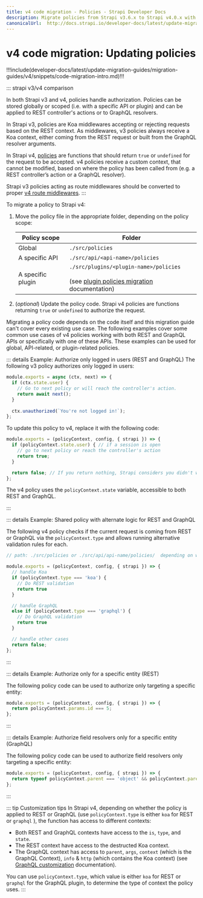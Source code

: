 ```yaml
---
title: v4 code migration - Policies - Strapi Developer Docs
description: Migrate policies from Strapi v3.6.x to Strapi v4.0.x with step-by-step instructions
canonicalUrl:  http://docs.strapi.io/developer-docs/latest/update-migration-guides/migration-guides/v4/code/backend/policies.html
---
```


# v4 code migration: Updating policies

!!!include(developer-docs/latest/update-migration-guides/migration-guides/v4/snippets/code-migration-intro.md)!!!

::: strapi v3/v4 comparison

In both Strapi v3 and v4, policies handle authorization. Policies can be stored globally or scoped (i.e. with a specific API or plugin) and can be applied to REST controller's actions or to GraphQL resolvers.

In Strapi v3, policies are Koa middlewares accepting or rejecting requests based on the REST context. As middlewares, v3 policies always receive a Koa context, either coming from the REST request or built from the GraphQL resolver arguments.

In Strapi v4, [policies](/developer-docs/latest/development/backend-customization/policies.md#policies) are functions that should return `true` or `undefined` for the request to be accepted. v4 policies receive a custom context, that cannot be modified, based on where the policy has been called from (e.g. a REST controller’s action or a GraphQL resolver).

Strapi v3 policies acting as route middlewares should be converted to proper [v4 route middlewares](/developer-docs/latest/update-migration-guides/migration-guides/v4/code/backend/route-middlewares.md).
:::

To migrate a policy to Strapi v4:

1. Move the policy file in the appropriate folder, depending on the policy scope:
  
    | Policy scope      | Folder                                                                                                                                                                                                           |
    | ----------------- | ---------------------------------------------------------------------------------------------------------------------------------------------------------------------------------------------------------------- |
    | Global            | `./src/policies`                                                                                                                                                                                                 |
    | A specific API    | `./src/api/<api-name>/policies`                                                                                                                                                                                  |
    | A specific plugin | `./src/plugins/<plugin-name>/policies`<br/><br/>(see [plugin policies migration](/developer-docs/latest/update-migration-guides/migration-guides/v4/plugin/update-folder-structure.md#moving-policies) documentation) |

2. (_optional_) Update the policy code. Strapi v4 policies are functions returning `true` or `undefined` to authorize the request.


Migrating a policy code depends on the code itself and this migration guide can't cover every existing use case. The following examples cover some common use cases of v4 policies working with both REST and GraphQL APIs or specifically with one of these APIs. These examples can be used for global, API-related, or plugin-related policies.

::: details Example: Authorize only logged in users (REST and GraphQL)
The following v3 policy authorizes only logged in users:
  
  ```jsx
  module.exports = async (ctx, next) => {
    if (ctx.state.user) {
      // Go to next policy or will reach the controller's action.
      return await next();
    }
   
    ctx.unauthorized(`You're not logged in!`);
  };
  ```
  
To update this policy to v4, replace it with the following code:
  
  ```jsx
  module.exports = (policyContext, config, { strapi }) => {
    if (policyContext.state.user) { // if a session is open
      // go to next policy or reach the controller's action
      return true;
    }
  
    return false; // If you return nothing, Strapi considers you didn't want to block the request and will let it pass
  };
  ```

The v4 policy uses the `policyContext.state` variable, accessible to both REST and GraphQL.

:::

::: details Example: Shared policy with alternate logic for REST and GraphQL

The following v4 policy checks if the current request is coming from REST or GraphQL via the `policyContext.type` and allows running alternative validation rules for each.

```jsx
// path: ./src/policies or ./src/api/api-name/policies/  depending on where you want to apply the policy

module.exports = (policyContext, config, { strapi }) => {
  // handle Koa
  if (policyContext.type === 'koa') {
    // Do REST validation
    return true
  }

  // handle GraphQL
  else if (policyContext.type === 'graphql') {
    // Do GraphQL validation
    return true
  }

  // handle other cases
  return false;
};
```

:::

::: details Example: Authorize only for a specific entity (REST)

The following policy code can be used to authorize only targeting a specific entity:

```jsx
module.exports = (policyContext, config, { strapi }) => {
  return policyContext.params.id === 5;
};
```

:::

::: details Example: Authorize field resolvers only for a specific entity (GraphQL)

The following policy code can be used to authorize field resolvers only targeting a specific entity:

```jsx
module.exports = (policyContext, config, { strapi }) => {
  return typeof policyContext.parent === 'object' && policyContext.parent.id === 5;
};
```

:::

::: tip Customization tips
In Strapi v4, depending on whether the policy is applied to REST or GraphQL (use `policyContext.type` is either `koa` for REST or `graphql` ), the function has access to different contexts:

- Both REST and GraphQL contexts have access to the `is`, `type`, and `state`.
- The REST context have access to the destructed Koa context.
- The GraphQL context has access to `parent`, `args`, `context` (which is the GraphQL Context), `info` & `http` (which contains the Koa context) (see [GraphQL customization](http://localhost:8080/developer-docs/latest/plugins/graphql.html#custom-configuration-for-resolvers) documentation).

You can use `policyContext.type`, which value is either `koa` for REST or `graphql` for the GraphQL plugin, to determine the type of context the policy uses.
:::
